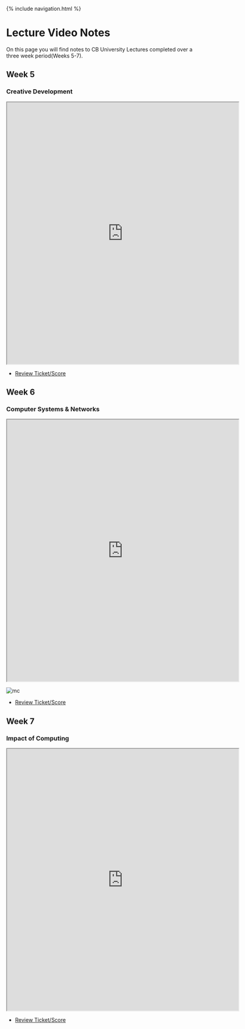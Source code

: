{% include navigation.html %}
 
# Lecture Video Notes

On this page you will find notes to CB University Lectures completed over a three week period(Weeks 5-7).

 
## Week 5

### Creative Development

<iframe height="700px" width="620x" src="https://docs.google.com/document/d/e/2PACX-1vSxDGZmNTdr02VS9qwibJ6ttxe56Mk_zGv-Jp6JTakJphX9HQKn1PC6msotZ_y7O_hvKANbaM804BdT/pub?embedded=true"></iframe>

- [Review Ticket/Score](https://github.com/GavinYWu/kylies-disciples2/issues/7#issue-1209094038)


## Week 6

### Computer Systems & Networks

<iframe height="700px" width="620x" src="https://docs.google.com/document/d/e/2PACX-1vSpWX7N6j49xsnPeDd1dDHGhmd0rbWDB60ym_P-c9HmWY4BnHptF1XBAc97Cv2vQBISUzfwse9IIlYG/pub?embedded=true"></iframe>

![mc](https://user-images.githubusercontent.com/89228041/165817871-5edfe208-6959-445c-b236-86ab6f80b52e.png)

- [Review Ticket/Score](https://github.com/GavinYWu/kylies-disciples2/issues/7#issuecomment-1104340873)


## Week 7

### Impact of Computing

<iframe height="700px" width="620x" src="https://docs.google.com/document/d/e/2PACX-1vSXglhhg9aheWnKvPDF_PI2pM7rUQ4GZ24mbbqfLHuQ7PdGI6_s3klxBLHb9FB0f7mVPS8KMmurQuj8/pub?embedded=true"></iframe>

- [Review Ticket/Score](https://github.com/GavinYWu/kylies-disciples2/issues/7#issuecomment-1104341057)

